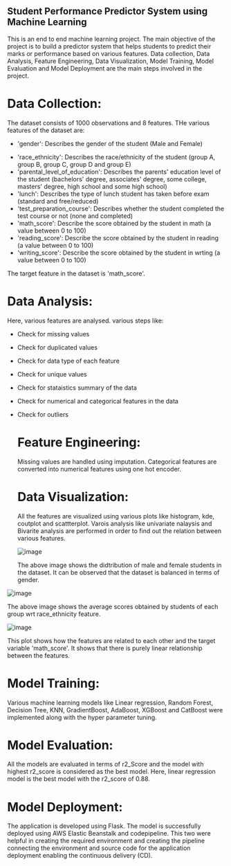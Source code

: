 ## Student Performance Predictor System using Machine Learning

This is an end to end machine learning project. The main objective of the project is to build a predictor system that helps students to predict their marks or performance based on various features.
Data collection, Data Analysis, Feature Engineering, Data Visualization, Model Training, Model Evaluation and Model Deployment are the main steps involved in the project.

# Data Collection:

The dataset consists of 1000 observations and 8 features. THe various features of the dataset are:
 - 'gender': Describes the gender of the student (Male and Female)
* 'race_ethnicity': Describes the race/ethnicity of the student (group A, group B, group C, group D and group E)
* 'parental_level_of_education': Describes the parents' education level of the student (bachelors' degree, associates' degree, some college, masters' degree, high school and some high school)
* 'lunch': Describes the type of lunch student has taken before exam (standard and free/reduced)
* 'test_preparation_course': Describes whether the student completed the test course or not (none and completed)
* 'math_score': Describe the score obtained by the student in math (a value between 0 to 100)
* 'reading_score': Describe the score obtained by the student in reading (a value between 0 to 100)
* 'writing_score': Describe the score obtained by the student in wrting (a value between 0 to 100)

The target feature in the dataset is 'math_score'.

# Data Analysis:

Here, various features are analysed. various steps like:

* Check for missing values
* Check for duplicated values
* Check for data type of each feature
* Check for unique values
* Check for stataistics summary of the data
* Check for numerical and categorical features in the data
* Check for outliers

  # Feature Engineering:

  Missing values are handled using imputation. Categorical features are converted into numerical features using one hot encoder.

  # Data Visualization:

  All the features are visualized using various plots like histogram, kde, coutplot and scattterplot. Varois analysis like univariate nalaysis and Bivarite analysis are performed  in order to find out the relation between various features.

  ![image](https://github.com/SaiShivani91/projectml/assets/167123523/36006f2c-b856-496b-883c-61feaf61ddff "Distribution of Female and Male")

  The above image shows the didtribution of male and female students in the dataset. It can be observed that the dataset is balanced in terms of gender.

![image](https://github.com/SaiShivani91/projectml/assets/167123523/70d94bac-19e7-49c0-9133-1b9a20c1f0ac)

The above image shows the average scores obtained by students of each group wrt race_ethnicity feature.

![image](https://github.com/SaiShivani91/projectml/assets/167123523/68245fae-62f2-4a62-b2da-47896e21ae4d)

This plot shows how the features are related to each other and the target variable 'math_score'. It shows that there is purely linear relationship between the features.

# Model Training:

Various machine learning models like Linear regression, Random Forest, Decision Tree, KNN, GradientBoost, AdaBoost, XGBoost and CatBoost were implemented along with the hyper parameter tuning. 

# Model Evaluation:

All the models are evaluated in terms of r2_Score and the model with highest r2_score is considered as the best model. Here, linear regression model is the best model with the r2_score of 0.88.

# Model Deployment:

The application is developed using Flask. The model is successfully deployed using AWS Elastic Beanstalk and codepipeline. This two were helpful in creating the required environment and creating the pipeline connecting the environment and source code for the application deployment enabling the continuous delivery (CD).


  


  

  

